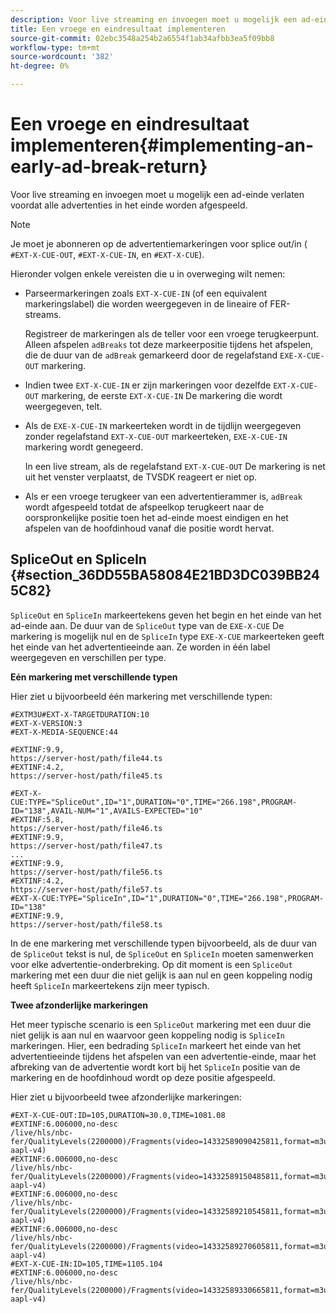 ```yaml
---
description: Voor live streaming en invoegen moet u mogelijk een ad-einde verlaten voordat alle advertenties in het einde worden afgespeeld.
title: Een vroege en eindresultaat implementeren
source-git-commit: 02ebc3548a254b2a6554f1ab34afbb3ea5f09bb8
workflow-type: tm+mt
source-wordcount: '382'
ht-degree: 0%

---
```


# Een vroege en eindresultaat implementeren{#implementing-an-early-ad-break-return}

Voor live streaming en invoegen moet u mogelijk een ad-einde verlaten voordat alle advertenties in het einde worden afgespeeld.

>[!NOTE]
>
>Je moet je abonneren op de advertentiemarkeringen voor splice out/in ( `#EXT-X-CUE-OUT`, `#EXT-X-CUE-IN`, en `#EXT-X-CUE`).

Hieronder volgen enkele vereisten die u in overweging wilt nemen:

* Parseermarkeringen zoals `EXT-X-CUE-IN` (of een equivalent markeringslabel) die worden weergegeven in de lineaire of FER-streams.

  Registreer de markeringen als de teller voor een vroege terugkeerpunt. Alleen afspelen `adBreaks` tot deze markeerpositie tijdens het afspelen, die de duur van de `adBreak` gemarkeerd door de regelafstand `EXE-X-CUE-OUT` markering.

* Indien twee `EXT-X-CUE-IN` er zijn markeringen voor dezelfde `EXT-X-CUE-OUT` markering, de eerste `EXT-X-CUE-IN` De markering die wordt weergegeven, telt.

* Als de `EXE-X-CUE-IN` markeerteken wordt in de tijdlijn weergegeven zonder regelafstand `EXT-X-CUE-OUT` markeerteken, `EXE-X-CUE-IN` markering wordt genegeerd.

  In een live stream, als de regelafstand `EXT-X-CUE-OUT` De markering is net uit het venster verplaatst, de TVSDK reageert er niet op.

* Als er een vroege terugkeer van een advertentierammer is, `adBreak` wordt afgespeeld totdat de afspeelkop terugkeert naar de oorspronkelijke positie toen het ad-einde moest eindigen en het afspelen van de hoofdinhoud vanaf die positie wordt hervat.

## SpliceOut en SpliceIn {#section_36DD55BA58084E21BD3DC039BB245C82}

`SpliceOut` en `SpliceIn` markeertekens geven het begin en het einde van het ad-einde aan. De duur van de `SpliceOut` type van de `EXE-X-CUE` De markering is mogelijk nul en de `SpliceIn` type `EXE-X-CUE` markeerteken geeft het einde van het advertentieeinde aan. Ze worden in één label weergegeven en verschillen per type.

**Eén markering met verschillende typen**

Hier ziet u bijvoorbeeld één markering met verschillende typen:

```
#EXTM3U#EXT-X-TARGETDURATION:10
#EXT-X-VERSION:3
#EXT-X-MEDIA-SEQUENCE:44
  
#EXTINF:9.9,
https://server-host/path/file44.ts
#EXTINF:4.2,
https://server-host/path/file45.ts
  
#EXT-X-CUE:TYPE="SpliceOut",ID="1",DURATION="0",TIME="266.198",PROGRAM-ID="138",AVAIL-NUM="1",AVAILS-EXPECTED="10"
#EXTINF:5.8,
https://server-host/path/file46.ts
#EXTINF:9.9,
https://server-host/path/file47.ts
...
#EXTINF:9.9,
https://server-host/path/file56.ts
#EXTINF:4.2,
https://server-host/path/file57.ts
#EXT-X-CUE:TYPE="SpliceIn",ID="1",DURATION="0",TIME="266.198",PROGRAM-ID="138"
#EXTINF:9.9,
https://server-host/path/file58.ts
```

In de ene markering met verschillende typen bijvoorbeeld, als de duur van de `SpliceOut` tekst is nul, de `SpliceOut` en `SpliceIn` moeten samenwerken voor elke advertentie-onderbreking. Op dit moment is een `SpliceOut` markering met een duur die niet gelijk is aan nul en geen koppeling nodig heeft `SpliceIn` markeertekens zijn meer typisch.

**Twee afzonderlijke markeringen**

Het meer typische scenario is een `SpliceOut` markering met een duur die niet gelijk is aan nul en waarvoor geen koppeling nodig is `SpliceIn` markeringen. Hier, een bedrading `SpliceIn` markeert het einde van het advertentieeinde tijdens het afspelen van een advertentie-einde, maar het afbreking van de advertentie wordt kort bij het `SpliceIn` positie van de markering en de hoofdinhoud wordt op deze positie afgespeeld.

Hier ziet u bijvoorbeeld twee afzonderlijke markeringen:

```
#EXT-X-CUE-OUT:ID=105,DURATION=30.0,TIME=1081.08
#EXTINF:6.006000,no-desc
/live/hls/nbc-fer/QualityLevels(2200000)/Fragments(video=14332589090425811,format=m3u8-aapl-v4)
#EXTINF:6.006000,no-desc
/live/hls/nbc-fer/QualityLevels(2200000)/Fragments(video=14332589150485811,format=m3u8-aapl-v4)
#EXTINF:6.006000,no-desc
/live/hls/nbc-fer/QualityLevels(2200000)/Fragments(video=14332589210545811,format=m3u8-aapl-v4)
#EXTINF:6.006000,no-desc
/live/hls/nbc-fer/QualityLevels(2200000)/Fragments(video=14332589270605811,format=m3u8-aapl-v4)
#EXT-X-CUE-IN:ID=105,TIME=1105.104
#EXTINF:6.006000,no-desc
/live/hls/nbc-fer/QualityLevels(2200000)/Fragments(video=14332589330665811,format=m3u8-aapl-v4)
```
